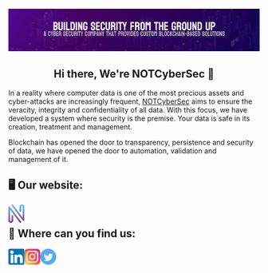 <p align="center">
  <a href="https://notcybersec.com" target="_blank" rel="noreferrer"><img src="https://github.com/NOT-CyberSec/.github/blob/b2f920552888a534fb9aef78d5f1d56ac3c6c714/img/bannerGit.png" alt="banner"></a>
</p>

<h2 align="center"> Hi there, We're NOTCyberSec </a> 👋 </h2>

In a reality where computer data is one of the most precious assets and cyber-attacks are increasingly frequent, [NOTCyberSec](https://notcybersec.com) aims to ensure the veracity, integrity and confidentiality of all data. With this focus, we have developed a system where security is the premise. Your data is safe in its creation, treatment and management. 

Blockchain has opened the door to transparency, persistence and security of data, we have opened the door to automation, validation and management of it.


## 🖥️ Our website:
<a href="https://notcybersec.com"><img align="left" src="https://github.com/NOT-CyberSec/.github/blob/93256aff5d2bc1953f7eacee17dab78749a7d37b/img/isometrico.png" alt="NOTCyberSec | LinkedIn" width="32px"/></a>
</br>

## 🤝 Where can you find us:
<a href="https://www.linkedin.com/company/notcybersec?trk=profile-badge"><img align="left" src="https://github.com/NOT-CyberSec/.github/blob/d783fc6b0b0459e9ff696959f9a07cdbddbbe603/img/linkedin.svg" alt="NOTCyberSec | LinkedIn" width="32px"/></a>

<a href="https://www.instagram.com/notcybersec/"><img align="left" src="https://github.com/NOT-CyberSec/.github/blob/34df78ed05ab90ffc476fb47ecd2c509e3f10e6c/img/instagram.svg" alt="NOTCyberSec | Instagram" width="32px"/></a>

<a href="https://www.twitter.com/notcybersec/"><img align="left" src="https://raw.githubusercontent.com/NOT-CyberSec/.github/290187c43a52eac52bdf38ac1b27733272b9e73a/img/twitter.svg" alt="NOTCyberSec | Twitter" width="32px"/></a>
